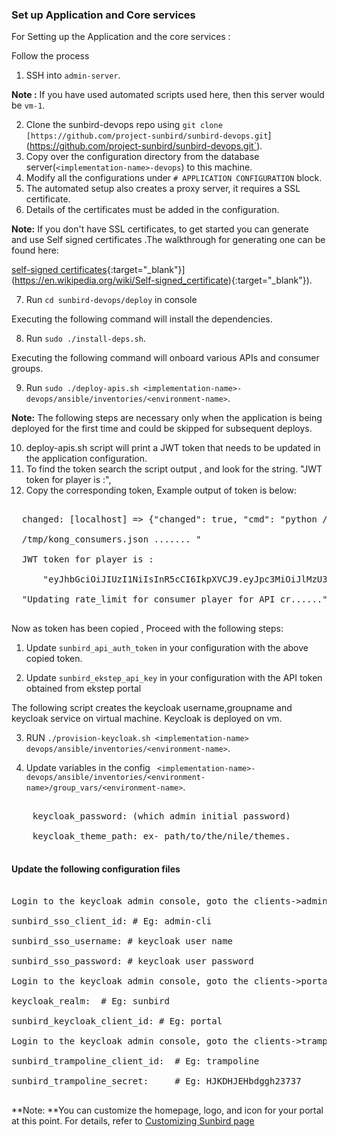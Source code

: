 ### Set up Application and Core services

For Setting up the Application and the core services :

 Follow the process 

1. SSH into `admin-server`. 

**Note :** If you have used automated scripts used here, then this server would be `vm-1`.

2. Clone the sunbird-devops repo using `git clone [https://github.com/project-sunbird/sunbird-devops.git`](https://github.com/project-sunbird/sunbird-devops.git`).
3. Copy over the configuration directory from the database server(`<implementation-name>-devops`) to this machine.
4. Modify all the configurations under `# APPLICATION CONFIGURATION` block.
5. The automated setup also creates a proxy server, it requires a SSL certificate. 
6. Details of the certificates must be added in the configuration. 

**Note:** If you don't have SSL certificates, to get started you can generate and use Self signed certificates .The walkthrough for generating one can be found here:

 [self-signed certificates]([https://en.wikipedia.org/wiki/Self-signed_certificate){:target="_blank"}](https://en.wikipedia.org/wiki/Self-signed_certificate){:target=\"_blank\"}).

7. Run `cd sunbird-devops/deploy` in console 

Executing the following command will install the dependencies.

8. Run `sudo ./install-deps.sh`. 

Executing the following command will onboard various APIs and consumer groups.

9. Run `sudo ./deploy-apis.sh <implementation-name>-devops/ansible/inventories/<environment-name>`. 

****Note:**** The following steps are necessary only when the application is being deployed for the first time and could be skipped for subsequent deploys.

10. deploy-apis.sh script will print a JWT token that needs to be updated in the application configuration. 
11. To find the token search the script output , and look for the string. "JWT token for player is :", 
12. Copy the corresponding token,
Example output of token is below:
<pre>

  changed: [localhost] => {"changed": true, "cmd": "python /tmp/kong-api-scripts/kong_consumers.py

  /tmp/kong_consumers.json ....... "

  JWT token for player is :

      "eyJhbGciOiJIUzI1NiIsInR5cCI6IkpXVCJ9.eyJpc3MiOiJlMzU3YWZlOTRmMjA0YjQxODZjNzNmYzQyMTZmZDExZSJ9.L1nIxwur1a6xVmoJZT7Yc0Ywzlo4v-pBVmrdWhJaZro", 

  "Updating rate_limit for consumer player for API cr......"]}
 </pre>

Now as token has been copied , Proceed with the following steps:
1.  Update `sunbird_api_auth_token` in your configuration with the above copied token.

2. Update `sunbird_ekstep_api_key` in your configuration with the API token obtained from ekstep portal

The following script creates the keycloak username,groupname and keycloak service on virtual machine. Keycloak is deployed on vm. 

3. RUN `./provision-keycloak.sh <implementation-name> devops/ansible/inventories/<environment-name>`.

4. Update variables in the config  ` <implementation-name>-devops/ansible/inventories/<environment-name>/group_vars/<environment-name>`.

<pre>

    keycloak_password: (which admin initial password)

    keycloak_theme_path: ex- path/to/the/nile/themes. 

</pre>
#### Update the following configuration files 

<pre>

Login to the keycloak admin console, goto the clients->admin-cli->Installation->Select json format

sunbird_sso_client_id: # Eg: admin-cli

sunbird_sso_username: # keycloak user name

sunbird_sso_password: # keycloak user password

Login to the keycloak admin console, goto the clients->portal->Installation->Select json format

keycloak_realm:  # Eg: sunbird

sunbird_keycloak_client_id: # Eg: portal

Login to the keycloak admin console, goto the clients->trampoline->Installation->Select json format

sunbird_trampoline_client_id:  # Eg: trampoline

sunbird_trampoline_secret:     # Eg: HJKDHJEHbdggh23737

</pre>

**Note: **You can customize the homepage, logo, and icon for your portal at this point. For details, refer to [Customizing Sunbird page]()
